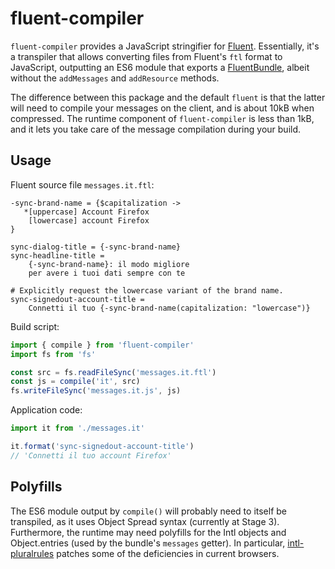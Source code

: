 # fluent-compiler

`fluent-compiler` provides a JavaScript stringifier for [Fluent]. Essentially,
it's a transpiler that allows converting files from Fluent's `ftl` format to
JavaScript, outputting an ES6 module that exports a [FluentBundle], albeit
without the `addMessages` and `addResource` methods.

The difference between this package and the default `fluent` is that the latter
will need to compile your messages on the client, and is about 10kB when
compressed. The runtime component of `fluent-compiler` is less than 1kB, and it
lets you take care of the message compilation during your build.

[fluent]: https://projectfluent.org/
[fluentbundle]: http://projectfluent.org/fluent.js/fluent/class/src/bundle.js~FluentBundle.html

## Usage

Fluent source file `messages.it.ftl`:

```ftl
-sync-brand-name = {$capitalization ->
   *[uppercase] Account Firefox
    [lowercase] account Firefox
}

sync-dialog-title = {-sync-brand-name}
sync-headline-title =
    {-sync-brand-name}: il modo migliore
    per avere i tuoi dati sempre con te

# Explicitly request the lowercase variant of the brand name.
sync-signedout-account-title =
    Connetti il tuo {-sync-brand-name(capitalization: "lowercase")}
```

Build script:

```js
import { compile } from 'fluent-compiler'
import fs from 'fs'

const src = fs.readFileSync('messages.it.ftl')
const js = compile('it', src)
fs.writeFileSync('messages.it.js', js)
```

Application code:

```js
import it from './messages.it'

it.format('sync-signedout-account-title')
// 'Connetti il tuo account Firefox'
```

## Polyfills

The ES6 module output by `compile()` will probably need to itself be transpiled,
as it uses Object Spread syntax (currently at Stage 3). Furthermore, the runtime
may need polyfills for the Intl objects and Object.entries (used by the bundle's
`messages` getter). In particular, [intl-pluralrules] patches some of the
deficiencies in current browsers.

[intl-pluralrules]: https://www.npmjs.com/package/intl-pluralrules
